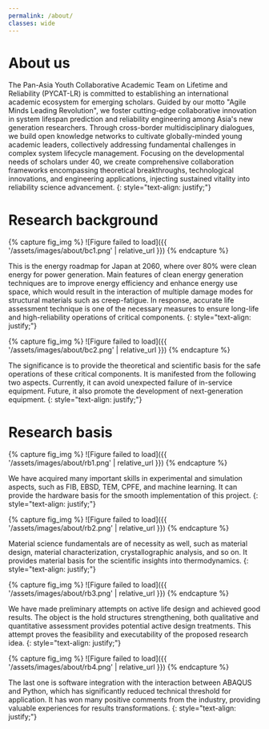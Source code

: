 ```yaml
---
permalink: /about/
classes: wide
---
```

# About us

The Pan-Asia Youth Collaborative Academic Team on Lifetime and Reliability (PYCAT-LR) is committed to establishing an international academic ecosystem for emerging scholars. Guided by our motto "Agile Minds Leading Revolution", we foster cutting-edge collaborative innovation in system lifespan prediction and reliability engineering among Asia's new generation researchers. Through cross-border multidisciplinary dialogues, we build open knowledge networks to cultivate globally-minded young academic leaders, collectively addressing fundamental challenges in complex system lifecycle management. Focusing on the developmental needs of scholars under 40, we create comprehensive collaboration frameworks encompassing theoretical breakthroughs, technological innovations, and engineering applications, injecting sustained vitality into reliability science advancement.
{: style="text-align: justify;"}

# Research background

{% capture fig_img %}
![Figure failed to load]({{ '/assets/images/about/bc1.png' | relative_url }})
{% endcapture %}

This is the energy roadmap for Japan at 2060, where over 80% were clean energy for power generation. Main features of clean energy generation techniques are to improve energy efficiency and enhance energy use space, which would result in the interaction of multiple damage modes for structural materials such as creep-fatigue. In response, accurate life assessment technique is one of the necessary measures to ensure long-life and high-reliability operations of critical components.
{: style="text-align: justify;"}

{% capture fig_img %}
![Figure failed to load]({{ '/assets/images/about/bc2.png' | relative_url }})
{% endcapture %}

The significance is to provide the theoretical and scientific basis for the safe operations of these critical components. It is manifested from the following two aspects. Currently, it can avoid unexpected failure of in-service equipment. Future, it also promote the development of next-generation equipment.
{: style="text-align: justify;"}

# Research basis 

{% capture fig_img %}
![Figure failed to load]({{ '/assets/images/about/rb1.png' | relative_url }})
{% endcapture %}

We have acquired many important skills in experimental and simulation aspects, such as FIB, EBSD, TEM, CPFE, and machine learning. It can provide the hardware basis for the smooth implementation of this project.
{: style="text-align: justify;"}

{% capture fig_img %}
![Figure failed to load]({{ '/assets/images/about/rb2.png' | relative_url }})
{% endcapture %}

Material science fundamentals are of necessity as well, such as material design, material characterization, crystallographic analysis, and so on. It provides material basis for the scientific insights into thermodynamics.
{: style="text-align: justify;"}

{% capture fig_img %}
![Figure failed to load]({{ '/assets/images/about/rb3.png' | relative_url }})
{% endcapture %}

We have made preliminary attempts on active life design and achieved good results. The object is the hold structures strengthening, both qualitative and quantitative assessment provides potential active design treatments. This attempt proves the feasibility and executability of the proposed research idea.
{: style="text-align: justify;"}

{% capture fig_img %}
![Figure failed to load]({{ '/assets/images/about/rb4.png' | relative_url }})
{% endcapture %}

The last one is software integration with the interaction between ABAQUS and Python, which has significantly reduced technical threshold for application. It has won many positive comments from the industry, providing valuable experiences for results transformations.
{: style="text-align: justify;"}
